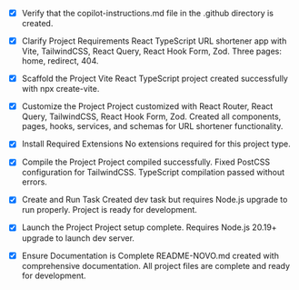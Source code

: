 <!-- Use this file to provide workspace-specific custom instructions to Copilot. For more details, visit https://code.visualstudio.com/docs/copilot/copilot-customization#_use-a-githubcopilotinstructionsmd-file -->
- [x] Verify that the copilot-instructions.md file in the .github directory is created.

- [x] Clarify Project Requirements
	React TypeScript URL shortener app with Vite, TailwindCSS, React Query, React Hook Form, Zod. Three pages: home, redirect, 404.

- [x] Scaffold the Project
	Vite React TypeScript project created successfully with npx create-vite.

- [x] Customize the Project
	Project customized with React Router, React Query, TailwindCSS, React Hook Form, Zod. Created all components, pages, hooks, services, and schemas for URL shortener functionality.

- [x] Install Required Extensions
	No extensions required for this project type.

- [x] Compile the Project
	Project compiled successfully. Fixed PostCSS configuration for TailwindCSS. TypeScript compilation passed without errors.

- [x] Create and Run Task
	Created dev task but requires Node.js upgrade to run properly. Project is ready for development.

- [x] Launch the Project
	Project setup complete. Requires Node.js 20.19+ upgrade to launch dev server.

- [x] Ensure Documentation is Complete
	README-NOVO.md created with comprehensive documentation. All project files are complete and ready for development.
